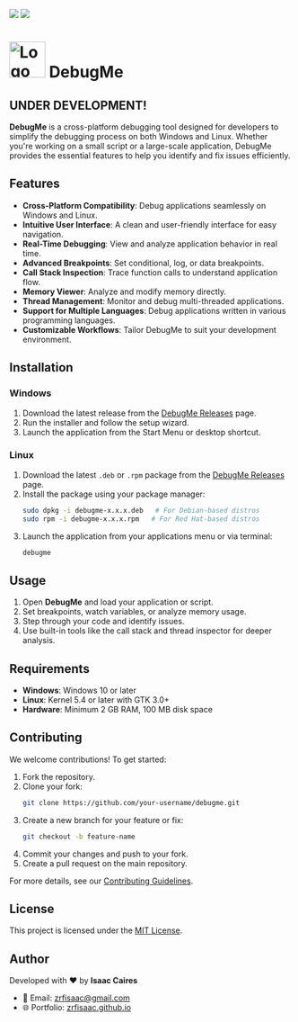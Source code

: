 <!-- # [ zrfisaac ] -->

<!-- # [ about ] -->
<!-- # - author : Isaac Caires -->
<!-- # . - email : zrfisaac@gmail.com -->
<!-- # . - site : zrfisaac.github.io -->

<!-- # [ markdown ] -->
[![](https://img.shields.io/badge/-english-4169E1?style=for-the-badge)](README.en.md)
[![](https://img.shields.io/badge/português--f9c22b?style=for-the-badge)](README.pt.md)

# <img src="debugme.ico" alt="Logo" width="64" height="64"> DebugMe

## UNDER DEVELOPMENT!

**DebugMe** is a cross-platform debugging tool designed for developers to simplify the debugging process on both Windows and Linux. Whether you're working on a small script or a large-scale application, DebugMe provides the essential features to help you identify and fix issues efficiently.

## Features

- **Cross-Platform Compatibility**: Debug applications seamlessly on Windows and Linux.
- **Intuitive User Interface**: A clean and user-friendly interface for easy navigation.
- **Real-Time Debugging**: View and analyze application behavior in real time.
- **Advanced Breakpoints**: Set conditional, log, or data breakpoints.
- **Call Stack Inspection**: Trace function calls to understand application flow.
- **Memory Viewer**: Analyze and modify memory directly.
- **Thread Management**: Monitor and debug multi-threaded applications.
- **Support for Multiple Languages**: Debug applications written in various programming languages.
- **Customizable Workflows**: Tailor DebugMe to suit your development environment.

## Installation

### Windows

1. Download the latest release from the [DebugMe Releases](#) page.
2. Run the installer and follow the setup wizard.
3. Launch the application from the Start Menu or desktop shortcut.

### Linux

1. Download the latest `.deb` or `.rpm` package from the [DebugMe Releases](#) page.
2. Install the package using your package manager:
   ```bash
   sudo dpkg -i debugme-x.x.x.deb   # For Debian-based distros
   sudo rpm -i debugme-x.x.x.rpm   # For Red Hat-based distros
   ```
3. Launch the application from your applications menu or via terminal:
   ```bash
   debugme
   ```

## Usage

1. Open **DebugMe** and load your application or script.
2. Set breakpoints, watch variables, or analyze memory usage.
3. Step through your code and identify issues.
4. Use built-in tools like the call stack and thread inspector for deeper analysis.

## Requirements

- **Windows**: Windows 10 or later
- **Linux**: Kernel 5.4 or later with GTK 3.0+
- **Hardware**: Minimum 2 GB RAM, 100 MB disk space

## Contributing

We welcome contributions! To get started:

1. Fork the repository.
2. Clone your fork:
   ```bash
   git clone https://github.com/your-username/debugme.git
   ```
3. Create a new branch for your feature or fix:
   ```bash
   git checkout -b feature-name
   ```
4. Commit your changes and push to your fork.
5. Create a pull request on the main repository.

For more details, see our [Contributing Guidelines](#).

## License

This project is licensed under the [MIT License](LICENSE).

## Author

Developed with ❤️ by **Isaac Caires**  
- 📧 Email: [zrfisaac@gmail.com](mailto:zrfisaac@gmail.com)  
- 🌐 Portfolio: [zrfisaac.github.io](https://zrfisaac.github.io)  
